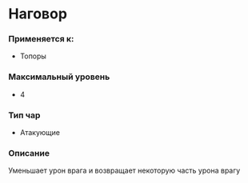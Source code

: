# Наговор

### Применяется к:

* Топоры

### Максимальный уровень&#x20;

* 4

### Тип чар

* Атакующие

### Описание&#x20;

Уменьшает урон врага и возвращает некоторую часть урона врагу
